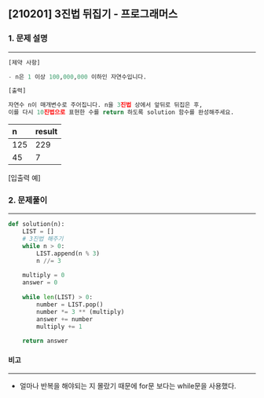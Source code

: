 ## [210201] 3진법 뒤집기 - 프로그래머스

### 1. 문제 설명

---

```python
[제약 사항]

- n은 1 이상 100,000,000 이하인 자연수입니다.

[출력]

자연수 n이 매개변수로 주어집니다. n을 3진법 상에서 앞뒤로 뒤집은 후, 
이를 다시 10진법으로 표현한 수를 return 하도록 solution 함수를 완성해주세요.
```

| n    | result |
| :--- | ------ |
| 125  | 229    |
| 45   | 7      |

[입출력 예]

### 2. 문제풀이

---

```python
def solution(n):
    LIST = []
    # 3진법 해주기
    while n > 0:
        LIST.append(n % 3)
        n //= 3
        
    multiply = 0
    answer = 0
    
    while len(LIST) > 0:
        number = LIST.pop()
        number *= 3 ** (multiply)
        answer += number
        multiply += 1
    
    return answer
```



#### 비고

---

- 얼마나 반복을 해야되는 지 몰랐기 때문에 for문 보다는 while문을 사용했다.

  
